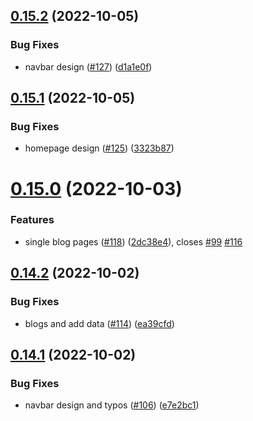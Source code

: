 ## [0.15.2](https://github.com/thecyberworld/thecyberhub.org/compare/v0.15.1...v0.15.2) (2022-10-05)


### Bug Fixes

* navbar design ([#127](https://github.com/thecyberworld/thecyberhub.org/issues/127)) ([d1a1e0f](https://github.com/thecyberworld/thecyberhub.org/commit/d1a1e0f07997838af6757785bc47bb50009ee269))



## [0.15.1](https://github.com/thecyberworld/thecyberhub.org/compare/v0.15.0...v0.15.1) (2022-10-05)


### Bug Fixes

* homepage design ([#125](https://github.com/thecyberworld/thecyberhub.org/issues/125)) ([3323b87](https://github.com/thecyberworld/thecyberhub.org/commit/3323b87c80fcd80166713bbb74c03dffec06029d))



# [0.15.0](https://github.com/thecyberworld/thecyberhub.org/compare/v0.14.2...v0.15.0) (2022-10-03)


### Features

* single blog pages ([#118](https://github.com/thecyberworld/thecyberhub.org/issues/118)) ([2dc38e4](https://github.com/thecyberworld/thecyberhub.org/commit/2dc38e479a0ed11eec54694637f76bc94e1100a4)), closes [#99](https://github.com/thecyberworld/thecyberhub.org/issues/99) [#116](https://github.com/thecyberworld/thecyberhub.org/issues/116)



## [0.14.2](https://github.com/thecyberworld/thecyberhub.org/compare/v0.14.1...v0.14.2) (2022-10-02)


### Bug Fixes

* blogs and add data ([#114](https://github.com/thecyberworld/thecyberhub.org/issues/114)) ([ea39cfd](https://github.com/thecyberworld/thecyberhub.org/commit/ea39cfddf686023a75fcac94c877540973f9bc8c))



## [0.14.1](https://github.com/thecyberworld/thecyberhub.org/compare/v0.14.0...v0.14.1) (2022-10-02)


### Bug Fixes

* navbar design and typos ([#106](https://github.com/thecyberworld/thecyberhub.org/issues/106)) ([e7e2bc1](https://github.com/thecyberworld/thecyberhub.org/commit/e7e2bc17759a3c9cc0e865515072062924d052c6))



